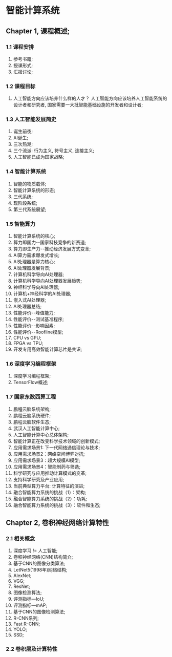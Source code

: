 # 智能计算系统
## Chapter 1, 课程概述; 
### 1.1 课程安排
1. 参考书籍; 
2. 授课形式; 
3. 汇报讨论; 

### 1.2 课程目标
1. 人工智能方向应该培养什么样的人才？ 人工智能方向应该培养人工智能系统的设计者和研究者, 国家需要一大批智能基础设施的开发者和设计者; 

### 1.3 人工智能发展简史
1. 诞生前夜; 
2. AI诞生; 
3. 三次热潮; 
4. 三个流派: 行为主义, 符号主义, 连接主义; 
5. 人工智能已成为国家战略; 

### 1.4 智能计算系统
1. 智能的物质载体; 
2. 智能计算系统的形态; 
3. 三代系统; 
4. 现阶段系统; 
5. 第三代系统展望; 

### 1.5 智能算力
1. 智能计算系统的核心; 
2. 算力即国力--国家科技竞争的新赛道; 
3. 算力即生产力--推动经济发展方式变革; 
4. AI算力需求爆发式增长; 
5. AI处理器是算力核心; 
6. AI处理器发展背景; 
7. 计算机科学导向AI处理器; 
8. 计算机科学导向AI处理器发展趋势; 
9. 神经科学导向AI处理器; 
10. 计算机+神经科学的AI处理器; 
11. 嵌入式AI处理器; 
12. AI处理器总结; 
13. 性能评价--峰值能力; 
14. 性能评价--测试基准程序; 
15. 性能评价--影响因素; 
16. 性能评价--Roofline模型; 
17. CPU vs GPU; 
18. FPGA vs TPU; 
19. 开发专用高效智能计算芯片是共识; 

### 1.6 深度学习编程框架
1. 深度学习编程框架; 
2. TensorFlow概述; 

### 1.7 国家东数西算工程
1. 鹏程云脑系统架构; 
2. 鹏程云脑系统硬件; 
3. 鹏程云脑软件生态; 
4. 武汉人工智能计算中心; 
5. 人工智能计算中心总体架构; 
6. 智能计算正在改变科学技术领域的创新模式; 
7. 应用需求场景1: 下一代网络通信理论与技术; 
8. 应用需求场景2：网络空间博弈对抗; 
9. 应用需求场景3：超大规模AI模型; 
10. 应用需求场景4：智能制药与筛选; 
11. 科学研究与应用推动计算模式的变革; 
12. 支持科学研究及产业应用; 
13. 当前典型算力平台: 计算特征的演进; 
14. 融合智能算力系统的挑战（1）：架构; 
15. 融合智能算力系统的挑战（2）：功耗; 
16. 融合智能算力系统的挑战（3）：软件和生态; 


## Chapter 2, 卷积神经网络计算特性
### 2.1 相关概念
1. 深度学习 != 人工智能; 
2. 卷积神经网络(CNN)结构简介; 
3. 基于CNN的图像分类算法; 
4. LetNet5(1998年)网络结构; 
5. AlexNet; 
6. VGG; 
7. ResNet; 
8. 图像检测算法; 
9. 评测指标—IoU; 
10. 评测指标—mAP; 
11. 基于CNN的图像检测算法; 
12. R-CNN系列; 
13. Fast R-CNN; 
14. YOLO; 
15. SSD; 

### 2.2 卷积层及计算特性




